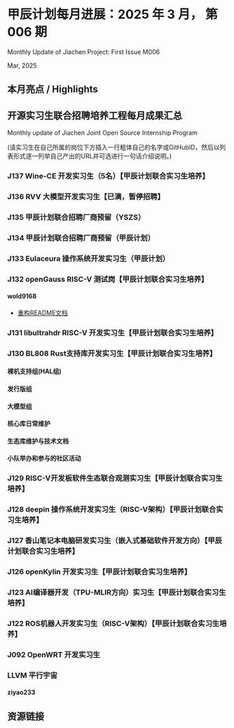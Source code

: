# 甲辰计划每月进展：2025 年 3 月， 第 006 期

Monthly Update of Jiachen Project: First Issue M006

Mar, 2025

## 本月亮点 / Highlights

## 开源实习生联合招聘培养工程每月成果汇总

Monthly update of Jiachen Joint Open Source Internship Program

(请实习生在自己所属的岗位下方插入一行粗体自己的名字或GitHubID，然后以列表形式逐一列举自己产出的URL并可选进行一句话介绍说明。)

### J137  Wine-CE 开发实习生（5名）【甲辰计划联合实习生培养】

### J136 RVV 大模型开发实习生【已满，暂停招聘】

### J135 甲辰计划联合招聘厂商预留（YSZS）

### J134 甲辰计划联合招聘厂商预留（甲辰计划）

### J133 Eulaceura 操作系统开发实习生（甲辰计划）

### J132 openGauss RISC-V 测试岗【甲辰计划联合实习生培养】

#### wold9168

- [重构README文档](https://gitee.com/opengauss/riscv/pulls/18)

### J131 libultrahdr RISC-V 开发实习生【甲辰计划联合实习生培养】

### J130 BL808 Rust支持库开发实习生【甲辰计划联合实习生培养】

#### 裸机支持组(HAL组)

#### 发行版组

#### 大模型组

#### 核心库日常维护

#### 生态库维护与技术文档

#### 小队举办和参与的社区活动

### J129 RISC-V开发板软件生态联合观测实习生【甲辰计划联合实习生培养】

### J128 deepin 操作系统开发实习生（RISC-V架构）【甲辰计划联合实习生培养】

### J127 香山笔记本电脑研发实习生（嵌入式基础软件开发方向）【甲辰计划联合实习生培养】

### J126 openKylin 开发实习生【甲辰计划联合实习生培养】

### J123 AI编译器开发（TPU-MLIR方向）实习生【甲辰计划联合实习生培养】

### J122 ROS机器人开发实习生（RISC-V架构）【甲辰计划联合实习生培养】

### J092 OpenWRT 开发实习生

### LLVM 平行宇宙

#### ziyao233

## 资源链接
